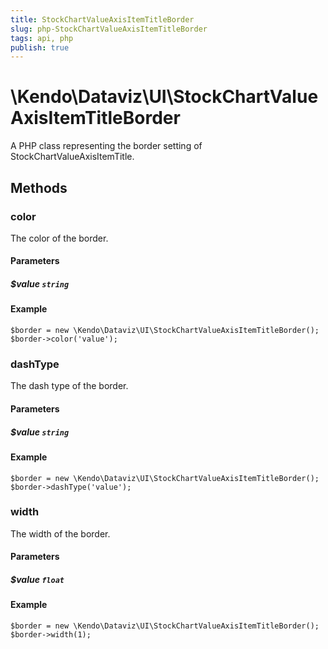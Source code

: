 ```yaml
---
title: StockChartValueAxisItemTitleBorder
slug: php-StockChartValueAxisItemTitleBorder
tags: api, php
publish: true
---
```


# \Kendo\Dataviz\UI\StockChartValueAxisItemTitleBorder

A PHP class representing the border setting of StockChartValueAxisItemTitle.


## Methods

### color
The color of the border.
#### Parameters

##### $value `string`



#### Example 
    $border = new \Kendo\Dataviz\UI\StockChartValueAxisItemTitleBorder();
    $border->color('value');

### dashType
The dash type of the border.
#### Parameters

##### $value `string`



#### Example 
    $border = new \Kendo\Dataviz\UI\StockChartValueAxisItemTitleBorder();
    $border->dashType('value');

### width
The width of the border.
#### Parameters

##### $value `float`



#### Example 
    $border = new \Kendo\Dataviz\UI\StockChartValueAxisItemTitleBorder();
    $border->width(1);

